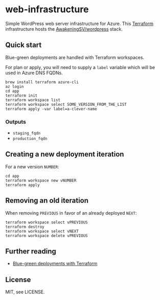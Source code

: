 # web-infrastructure

Simple WordPress web server infrastructure for Azure.
This [Terraform][] infrastructure hosts the [AwakeningSV/wordpress][wp] stack.

## Quick start

Blue-green deployments are handled with Terraform workspaces.

For plan or apply, you will need to supply a `label` variable which will be used in Azure DNS FQDNs.

```shell
brew install terraform azure-cli
az login
cd app
terraform init
terraform workspace list
terraform workspace select SOME_VERSION_FROM_THE_LIST
terraform apply -var label=a-clever-name
```

### Outputs

- `staging_fqdn`
- `production_fqdn`

## Creating a new deployment iteration

For a new version `NUMBER`:

```shell
cd app
terraform workspace new vNUMBER
terraform apply
```

## Removing an old iteration

When removing `PREVIOUS` in favor of an already deployed `NEXT`:

```shell
terraform workspace select vPREVIOUS
terraform destroy
terraform workspace select vNEXT
terraform workspace delete vPREVIOUS
```

## Further reading

- [Blue-green deployments with Terraform](https://wrzasq.pl/blog/blue-green-deployments-with-terraform.html)

## License

MIT, see LICENSE.

[Terraform]: https://www.terraform.io
[wp]: https://github.com/AwakeningSV/wordpress